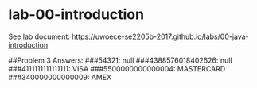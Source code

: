 # lab-00-introduction

See lab document: https://uwoece-se2205b-2017.github.io/labs/00-java-introduction

##Problem 3 Answers:
###54321: null
###4388576018402626: null
###4111111111111111: VISA
###5500000000000004: MASTERCARD
###340000000000009: AMEX
